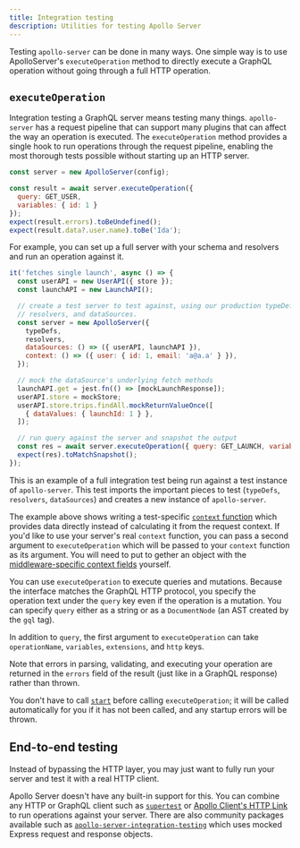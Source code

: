 ```yaml
---
title: Integration testing
description: Utilities for testing Apollo Server
---
```


Testing `apollo-server` can be done in many ways. One simple way is to use ApolloServer's `executeOperation` method to directly execute a GraphQL operation without going through a full HTTP operation.

## `executeOperation`

Integration testing a GraphQL server means testing many things. `apollo-server` has a request pipeline that can support many plugins that can affect the way an operation is executed. The `executeOperation` method provides a single hook to run operations through the request pipeline, enabling the most thorough tests possible without starting up an HTTP server.

```javascript
const server = new ApolloServer(config);

const result = await server.executeOperation({
  query: GET_USER,
  variables: { id: 1 }
});
expect(result.errors).toBeUndefined();
expect(result.data?.user.name).toBe('Ida');
```

For example, you can set up a full server with your schema and resolvers and run an operation against it.

```javascript
it('fetches single launch', async () => {
  const userAPI = new UserAPI({ store });
  const launchAPI = new LaunchAPI();

  // create a test server to test against, using our production typeDefs,
  // resolvers, and dataSources.
  const server = new ApolloServer({
    typeDefs,
    resolvers,
    dataSources: () => ({ userAPI, launchAPI }),
    context: () => ({ user: { id: 1, email: 'a@a.a' } }),
  });

  // mock the dataSource's underlying fetch methods
  launchAPI.get = jest.fn(() => [mockLaunchResponse]);
  userAPI.store = mockStore;
  userAPI.store.trips.findAll.mockReturnValueOnce([
    { dataValues: { launchId: 1 } },
  ]);

  // run query against the server and snapshot the output
  const res = await server.executeOperation({ query: GET_LAUNCH, variables: { id: 1 } });
  expect(res).toMatchSnapshot();
});
```

This is an example of a full integration test being run against a test instance of `apollo-server`. This test imports the important pieces to test (`typeDefs`, `resolvers`, `dataSources`) and creates a new instance of `apollo-server`.

The example above shows writing a test-specific [`context` function](../data/resolvers/#the-context-argument) which provides data directly instead of calculating it from the request context. If you'd like to use your server's real `context` function, you can pass a second argument to `executeOperation` which will be passed to your `context` function as its argument. You will need to put to gether an object with the [middleware-specific context fields](../api/apollo-server/#middleware-specific-context-fields) yourself.

You can use `executeOperation` to execute queries and mutations. Because the interface matches the GraphQL HTTP protocol, you specify the operation text under the `query` key even if the operation is a mutation. You can specify `query` either as a string or as a `DocumentNode` (an AST created by the `gql` tag).

In addition to `query`, the first argument to `executeOperation` can take `operationName`, `variables`, `extensions`, and `http` keys.

Note that errors in parsing, validating, and executing your operation are returned in the `errors` field of the result (just like in a GraphQL response) rather than thrown.

You don't have to call [`start`](../../api/apollo-server/#start) before calling `executeOperation`; it will be called automatically for you if it has not been called, and any startup errors will be thrown.


## End-to-end testing

Instead of bypassing the HTTP layer, you may just want to fully run your server and test it with a real HTTP client.

Apollo Server doesn't have any built-in support for this. You can combine any HTTP or GraphQL client such as [`supertest`](https://www.npmjs.com/package/supertest) or [Apollo Client's HTTP Link](https://www.apollographql.com/docs/react/api/link/apollo-link-http/) to run operations against your server. There are also community packages available such as [`apollo-server-integration-testing`](https://www.npmjs.com/package/apollo-server-integration-testing) which uses mocked Express request and response objects.
